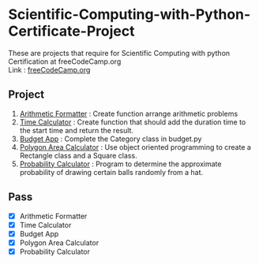 # Scientific-Computing-with-Python-Certificate-Project

These are projects that require for Scientific Computing with python Certification at freeCodeCamp.org  
Link : [freeCodeCamp.org](https://www.freecodecamp.org/learn/scientific-computing-with-python/)

## Project  

1. [Arithmetic Formatter](01-boilerplate-arithmetic-formatter/) : Create function arrange arithmetic problems 
2. [Time Calculator](02-boilerplate-time-calculator/) : Create function that should add the duration time to the start time and return the result.
3. [Budget App](03-boilerplate-budget-app/) : Complete the Category class in budget.py
4. [Polygon Area Calculator](04-boilerplate-polygon-area-calculator/) : Use object oriented programming to create a Rectangle class and a Square class.
5. [Probability Calculator](05-boilerplate-probability-calculator/) : Program to determine the approximate probability of drawing certain balls randomly from a hat.

## Pass   
- [X] Arithmetic Formatter
- [X] Time Calculator
- [X] Budget App
- [X] Polygon Area Calculator
- [X] Probability Calculator
